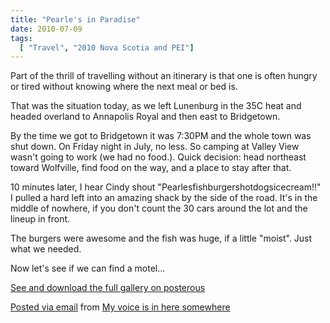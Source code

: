 ```yaml
---
title: "Pearle's in Paradise"
date: 2010-07-09
tags:
  [ "Travel", "2010 Nova Scotia and PEI"]
---
```


Part of the thrill of travelling without an itinerary is that one is often hungry or tired without knowing where the next meal or bed is.

That was the situation today, as we left Lunenburg in the 35C heat and headed overland to Annapolis Royal and then east to Bridgetown.

By the time we got to Bridgetown it was 7:30PM and the whole town was shut down. On Friday night in July, no less. So camping at Valley View wasn't going to work (we had no food.). Quick decision: head northeast toward Wolfville, find food on the way, and a place to stay after that.

10 minutes later, I hear Cindy shout "Pearlesfishburgershotdogsicecream!!" I pulled a hard left into an amazing shack by the side of the road. It's in the middle of nowhere, if you don't count the 30 cars around the lot and the lineup in front.

The burgers were awesome and the fish was huge, if a little "moist". Just what we needed.

Now let's see if we can find a motel...



[See and download the full gallery on posterous](http://madbaker.posterous.com/pearles-in-paradise)

[Posted via email](http://posterous.com) from [My voice is in here somewhere](http://madbaker.posterous.com/pearles-in-paradise)
